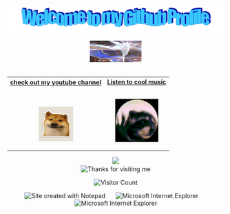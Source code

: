 <!-- "Hero" Header -->
<div align="center">
  <img src="images/welcome.png" style="max-width: 100%;" alt="Welcome to my Github Profile" />
  <br />
  <br />
  <img height="50" alt="My Name is $wevilb and I like Node.js" src="images/giphy (1).gif" />
  <br />
  <br />

</div>

<!-- Social -->
<table width="100%" align="center">
<tr>
<td align="center">
<a href="">
<strong>check out my youtube channel </strong>
<br />
<br />
<br />

<p>

<img alt="Globe" height="80" src="images/mo,small,flatlay,product_square,600x600 (1).jpg">
</a>
</p>

</td>


<td align="center">
<a href="https://www.youtube.com/watch?v=8GW6sLrK40k">
<strong>Listen to cool music</strong>
<br />
<br />


<p>
<img height="100" alt="Music" src="images/giphy.gif"> 
</a>
</p>

</td>
</tr>
</table>

<div align="center">
<a href="https://github.com/BrunnerLivio/brunnerlivio/issues/62#issuecomment-new"><img src="images/guestbook.svg"></a> 
</div>

<!-- Guestbook -->

<!-- /Guestbook -->

<!-- Footer -->

<div align="center">

<img height="120" alt="Thanks for visiting me" width="100%" src="https://raw.githubusercontent.com/BrunnerLivio/brunnerlivio/master/images/marquee.svg" />
<br />

![Visitor Count](https://profile-counter.glitch.me/brunnerlivio/count.svg)


<img src="https://raw.githubusercontent.com/BrunnerLivio/brunnerlivio/master/images/notepad.gif" alt="Site created with Notepad" height="30" />
<!-- "margin-right: whatever;" -->
<span>&nbsp;&nbsp;&nbsp;&nbsp;</span>  
<img src="https://raw.githubusercontent.com/BrunnerLivio/brunnerlivio/master/images/ie_logo.gif" alt="Microsoft Internet Explorer" />
<span>&nbsp;&nbsp;&nbsp;&nbsp;</span>  
<img src="https://raw.githubusercontent.com/BrunnerLivio/brunnerlivio/master/images/noframes.gif" alt="Microsoft Internet Explorer" />

</div>
